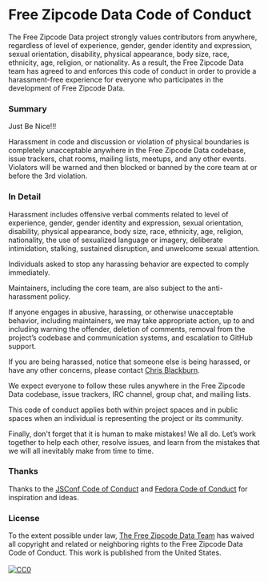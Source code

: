 # Free Zipcode Data Code of Conduct

The Free Zipcode Data project strongly values contributors from anywhere, regardless of level of experience, gender, gender identity and expression, sexual orientation, disability, physical appearance, body size, race, ethnicity, age, religion, or nationality. As a result, the Free Zipcode Data team has agreed to and enforces this code of conduct in order to provide a harassment-free experience for everyone who participates in the development of Free Zipcode Data.

### Summary

Just Be Nice!!!

Harassment in code and discussion or violation of physical boundaries is completely unacceptable anywhere in the Free Zipcode Data codebase, issue trackers, chat rooms, mailing lists, meetups, and any other events. Violators will be warned and then blocked or banned by the core team at or before the 3rd violation.

### In Detail

Harassment includes offensive verbal comments related to level of experience, gender, gender identity and expression, sexual orientation, disability, physical appearance, body size, race, ethnicity, age, religion, nationality, the use of sexualized language or imagery, deliberate intimidation, stalking, sustained disruption, and unwelcome sexual attention.

Individuals asked to stop any harassing behavior are expected to comply immediately.

Maintainers, including the core team, are also subject to the anti-harassment policy.

If anyone engages in abusive, harassing, or otherwise unacceptable behavior, including maintainers, we may take appropriate action, up to and including warning the offender, deletion of comments, removal from the project’s codebase and communication systems, and escalation to GitHub support.

If you are being harassed, notice that someone else is being harassed, or have any other concerns, please contact [Chris Blackburn](mailto:87a1779b@opayq.com).

We expect everyone to follow these rules anywhere in the Free Zipcode Data codebase, issue trackers, IRC channel, group chat, and mailing lists.

This code of conduct applies both within project spaces and in public spaces when an individual is representing the project or its community.

Finally, don't forget that it is human to make mistakes! We all do. Let’s work together to help each other, resolve issues, and learn from the mistakes that we will all inevitably make from time to time.

### Thanks

Thanks to the [JSConf Code of Conduct](http://jsconf.com/codeofconduct.html) and [Fedora Code of Conduct](http://fedoraproject.org/code-of-conduct) for inspiration and ideas.

### License

<p class="license" xmlns:dct="http://purl.org/dc/terms/" xmlns:vcard="http://www.w3.org/2001/vcard-rdf/3.0#">
  To the extent possible under law, <a rel="dct:publisher" href="https://github.com/midwire/free_zipcode_data">The Free Zipcode Data Team</a> has waived all copyright and related or neighboring rights to the <span property="dct:title">Free Zipcode Data Code of Conduct</span>. This work is published from the <span property="vcard:Country" datatype="dct:ISO3166" content="US" about="https://github.com/midwire/free_zipcode_data">United States.</span>
  <br>
  <br>
  <a rel="license" href="http://creativecommons.org/publicdomain/zero/1.0/">
    <img src="http://i.creativecommons.org/p/zero/1.0/88x31.png" style="border-style: none;" alt="CC0">
  </a>
</p>
